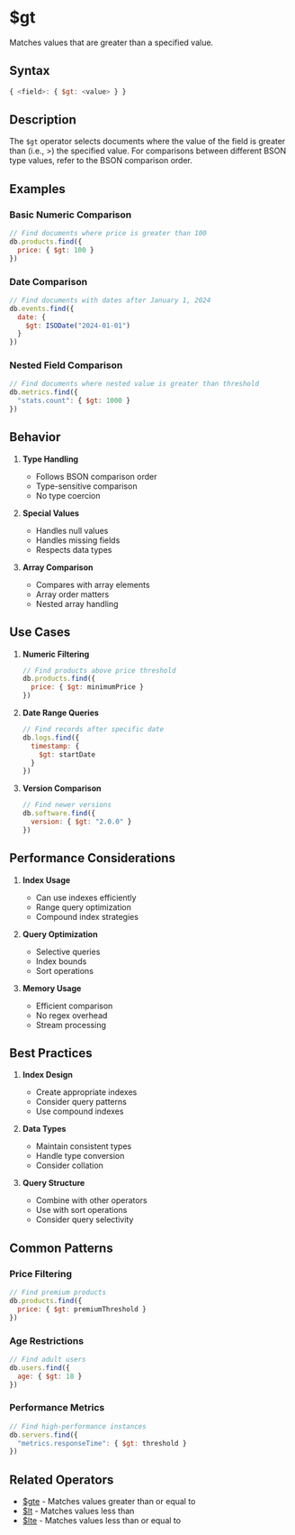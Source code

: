 # $gt

Matches values that are greater than a specified value.

## Syntax

```javascript
{ <field>: { $gt: <value> } }
```

## Description

The `$gt` operator selects documents where the value of the field is greater than (i.e., >) the specified value. For comparisons between different BSON type values, refer to the BSON comparison order.

## Examples

### Basic Numeric Comparison

```javascript
// Find documents where price is greater than 100
db.products.find({
  price: { $gt: 100 }
})
```

### Date Comparison

```javascript
// Find documents with dates after January 1, 2024
db.events.find({
  date: {
    $gt: ISODate("2024-01-01")
  }
})
```

### Nested Field Comparison

```javascript
// Find documents where nested value is greater than threshold
db.metrics.find({
  "stats.count": { $gt: 1000 }
})
```

## Behavior

1. **Type Handling**
   - Follows BSON comparison order
   - Type-sensitive comparison
   - No type coercion

2. **Special Values**
   - Handles null values
   - Handles missing fields
   - Respects data types

3. **Array Comparison**
   - Compares with array elements
   - Array order matters
   - Nested array handling

## Use Cases

1. **Numeric Filtering**
   ```javascript
   // Find products above price threshold
   db.products.find({
     price: { $gt: minimumPrice }
   })
   ```

2. **Date Range Queries**
   ```javascript
   // Find records after specific date
   db.logs.find({
     timestamp: {
       $gt: startDate
     }
   })
   ```

3. **Version Comparison**
   ```javascript
   // Find newer versions
   db.software.find({
     version: { $gt: "2.0.0" }
   })
   ```

## Performance Considerations

1. **Index Usage**
   - Can use indexes efficiently
   - Range query optimization
   - Compound index strategies

2. **Query Optimization**
   - Selective queries
   - Index bounds
   - Sort operations

3. **Memory Usage**
   - Efficient comparison
   - No regex overhead
   - Stream processing

## Best Practices

1. **Index Design**
   - Create appropriate indexes
   - Consider query patterns
   - Use compound indexes

2. **Data Types**
   - Maintain consistent types
   - Handle type conversion
   - Consider collation

3. **Query Structure**
   - Combine with other operators
   - Use with sort operations
   - Consider query selectivity

## Common Patterns

### Price Filtering

```javascript
// Find premium products
db.products.find({
  price: { $gt: premiumThreshold }
})
```

### Age Restrictions

```javascript
// Find adult users
db.users.find({
  age: { $gt: 18 }
})
```

### Performance Metrics

```javascript
// Find high-performance instances
db.servers.find({
  "metrics.responseTime": { $gt: threshold }
})
```

## Related Operators

- [$gte](gte.md) - Matches values greater than or equal to
- [$lt](lt.md) - Matches values less than
- [$lte](lte.md) - Matches values less than or equal to 